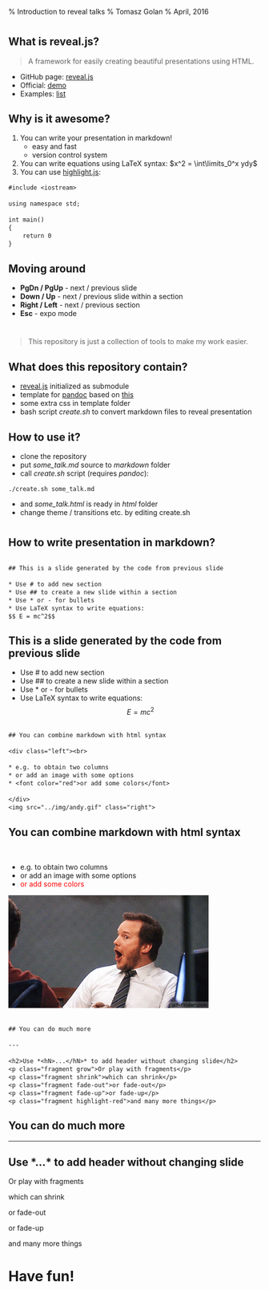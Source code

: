 % Introduction to reveal talks
% Tomasz Golan
% April, 2016

#

## What is reveal.js?

> A framework for easily creating beautiful presentations using HTML.

* GitHub page: [reveal.js](https://github.com/hakimel/reveal.js/)
* Official: [demo](http://lab.hakim.se/reveal-js/)
* Examples: [list](https://github.com/hakimel/reveal.js/wiki/Example-Presentations)

## Why is it awesome?

1. You can write your presentation in markdown!
    - easy and fast
    - version control system
2. You can write equations using LaTeX syntax: $x^2 = \int\limits_0^x ydy$
3. You can use [highlight.js](https://highlightjs.org/):

```
#include <iostream>

using namespace std;

int main()
{
    return 0
}
```

## Moving around

* **PgDn / PgUp** - next / previous slide
* **Down / Up** - next / previous slide within a section
* **Right / Left** - next / previous section
* **Esc** - expo mode

#

##

> This repository is just a collection of tools to make my work easier.

## What does this repository contain?

* [reveal.js](https://github.com/hakimel/reveal.js/) initialized as submodule
* template for [pandoc](http://pandoc.org/) based on [this](https://gist.github.com/aaronwolen/5017084)
* some extra css in template folder
* bash script *create.sh* to convert markdown files to reveal presentation

## How to use it?

* clone the repository
* put *some_talk.md* source to *markdown* folder
* call *create.sh* script (requires *pandoc*):
```
./create.sh some_talk.md
```
* and *some_talk.html* is ready in *html* folder
* change theme / transitions etc. by editing create.sh

#

## How to write presentation in markdown?

##

```
## This is a slide generated by the code from previous slide

* Use # to add new section
* Use ## to create a new slide within a section
* Use * or - for bullets
* Use LaTeX syntax to write equations:
$$ E = mc^2$$
```

## This is a slide generated by the code from previous slide

* Use # to add new section
* Use ## to create a new slide within a section
* Use * or - for bullets
* Use LaTeX syntax to write equations:
$$ E = mc^2$$

##

```
## You can combine markdown with html syntax

<div class="left"><br>

* e.g. to obtain two columns
* or add an image with some options
* <font color="red">or add some colors</font>

</div>
<img src="../img/andy.gif" class="right">
```

## You can combine markdown with html syntax

<div class="left"><br>

* e.g. to obtain two columns
* or add an image with some options
* <font color="red">or add some colors</font>

</div>
<img src="../img/andy.gif" class="right">

##

```
## You can do much more

---

<h2>Use *<hN>...</hN>* to add header without changing slide</h2>
<p class="fragment grow">Or play with fragments</p>
<p class="fragment shrink">which can shrink</p>
<p class="fragment fade-out">or fade-out</p>
<p class="fragment fade-up">or fade-up</p>
<p class="fragment highlight-red">and many more things</p>
```

## You can do much more

---

<h2>Use *<hN>...</hN>* to add header without changing slide</h2>
<p class="fragment grow">Or play with fragments</p>
<p class="fragment shrink">which can shrink</p>
<p class="fragment fade-out">or fade-out</p>
<p class="fragment fade-up">or fade-up</p>
<p class="fragment highlight-red">and many more things</p>

# Have fun!
